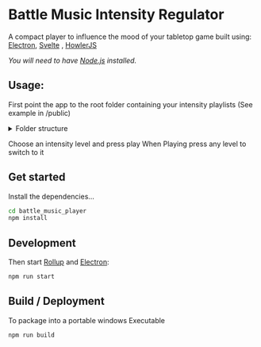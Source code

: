 # Battle Music Intensity Regulator

A compact player to influence the mood of your tabletop game built using:
[Electron](https://www.electronjs.org/),
[Svelte](https://svelte.technology) ,
[HowlerJS](https://howlerjs.com/)

*You will need to have [Node.js](https://nodejs.org) installed.*

## Usage:
First point the app to the root folder containing your intensity playlists (See example in /public)
<details>
  <summary>Folder structure</summary>


📦battle_music
 ┣ 📂intensity 1
 ┃ ┗ 📜Torment  - 011 Valley of Dead Heroes Crisis .mp3
 ┣ 📂intensity 10
 ┃ ┗ 📜Combat Music Megamix - The Witcher 3 - Wild Hunt - 008 The Hunt is Coming .mp3
 ┣ 📂intensity 2
 ┃ ┗ 📜20 Stellar Battle.mp3
 ┣ 📂intensity 3
 ┃ ┗ 📜Oblivion Music - Daedra in Flight .mp3
 ┣ 📂intensity 4
 ┃ ┗ 📜Pillars of Eternity Soundtrack (Full) - 021 Combat C .mp3
 ┣ 📂intensity 5
 ┃ ┗ 📜Pillars of Eternity Soundtrack (Full) - 020 Combat B .mp3
 ┣ 📂intensity 6
 ┃ ┗ 📜06 - The Witcher 2 Score - Arena of Rage .mp3
 ┣ 📂intensity 7
 ┃ ┗ 📜Baldur's Gate OST #- Hobgoblins and Worgs .mp3
 ┣ 📂intensity 8
 ┃ ┗ 📜Icewind Dale II _ Full Soundtrack - 014 Roar of the White Dragon .mp3
 ┣ 📂intensity 9
 ┣ 📂Preparation
 ┃ ┗ 📜Three Ships .mp3
 ┗ 📂town
 ┃ ┗ 📜The inn at the Black Boar.mp3

</details>

Choose an intensity level and press play
When Playing press any level to switch to it

## Get started

Install the dependencies...

```bash
cd battle_music_player
npm install
```
## Development

Then start [Rollup](https://rollupjs.org) and [Electron](https://www.electronjs.org/):

```bash
npm run start
```

## Build / Deployment

To package into a portable windows Executable

```bash
npm run build
```
